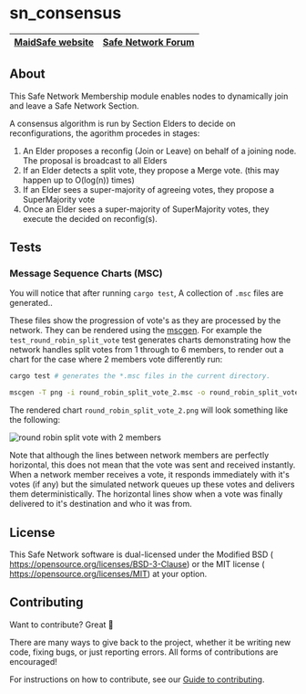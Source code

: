 # sn_consensus

[MaidSafe website](http://maidsafe.net) | [Safe Network Forum](https://safenetforum.org/)
:-------------------------------------: | :---------------------------------------------:

## About

This Safe Network Membership module enables nodes to dynamically join and leave a Safe Network Section.

A consensus algorithm is run by Section Elders to decide on reconfigurations, the agorithm procedes in stages:

1. An Elder proposes a reconfig (Join or Leave) on behalf of a joining node. The proposal is broadcast to all Elders
2. If an Elder detects a split vote, they propose a Merge vote. (this may happen up to O(log(n)) times)
3. If an Elder sees a super-majority of agreeing votes, they propose a SuperMajority vote
4. Once an Elder sees a super-majority of SuperMajority votes, they execute the decided on reconfig(s).

## Tests

### Message Sequence Charts (MSC)

You will notice that after running `cargo test`, A collection of `.msc` files are generated..

These files show the progression of vote's as they are processed by the network. They can be rendered using the [mscgen](http://www.mcternan.me.uk/mscgen/).
For example the `test_round_robin_split_vote` test generates charts demonstrating how the network handles split votes from 1 through to 6 members, to render out a chart for the case where 2 members vote differently run:

```bash
cargo test # generates the *.msc files in the current directory.

mscgen -T png -i round_robin_split_vote_2.msc -o round_robin_split_vote_2.png
```

The rendered chart `round_robin_split_vote_2.png` will look something like the following:

![round robin split vote with 2 members](./docs/round_robin_split_vote_2.png)

Note that although the lines between network members are perfectly horizontal, this does not mean that the vote was sent and received instantly. When a network member receives a vote, it responds immediately with it's votes (if any) but the simulated network queues up these votes and delivers them deterministically. The horizontal lines show when a vote was finally delivered to it's destination and who it was from.

## License

This Safe Network software is dual-licensed under the Modified BSD (<LICENSE-BSD> <https://opensource.org/licenses/BSD-3-Clause>) or the MIT license (<LICENSE-MIT> <https://opensource.org/licenses/MIT>) at your option.

## Contributing

Want to contribute? Great :tada:

There are many ways to give back to the project, whether it be writing new code, fixing bugs, or just reporting errors. All forms of contributions are encouraged!

For instructions on how to contribute, see our [Guide to contributing](https://github.com/maidsafe/QA/blob/master/CONTRIBUTING.md).
